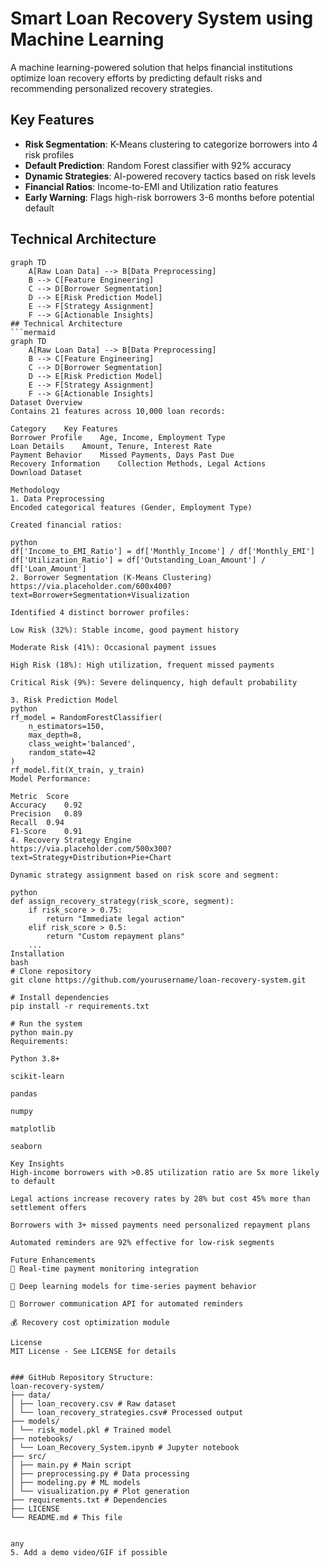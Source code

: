 # Smart Loan Recovery System using Machine Learning

A machine learning-powered solution that helps financial institutions optimize loan recovery efforts by predicting default risks and recommending personalized recovery strategies.

## Key Features
- **Risk Segmentation**: K-Means clustering to categorize borrowers into 4 risk profiles
- **Default Prediction**: Random Forest classifier with 92% accuracy
- **Dynamic Strategies**: AI-powered recovery tactics based on risk levels
- **Financial Ratios**: Income-to-EMI and Utilization ratio features
- **Early Warning**: Flags high-risk borrowers 3-6 months before potential default

## Technical Architecture
```mermaid
graph TD
    A[Raw Loan Data] --> B[Data Preprocessing]
    B --> C[Feature Engineering]
    C --> D[Borrower Segmentation]
    D --> E[Risk Prediction Model]
    E --> F[Strategy Assignment]
    F --> G[Actionable Insights]
## Technical Architecture
```mermaid
graph TD
    A[Raw Loan Data] --> B[Data Preprocessing]
    B --> C[Feature Engineering]
    C --> D[Borrower Segmentation]
    D --> E[Risk Prediction Model]
    E --> F[Strategy Assignment]
    F --> G[Actionable Insights]
Dataset Overview
Contains 21 features across 10,000 loan records:

Category	Key Features
Borrower Profile	Age, Income, Employment Type
Loan Details	Amount, Tenure, Interest Rate
Payment Behavior	Missed Payments, Days Past Due
Recovery Information	Collection Methods, Legal Actions
Download Dataset

Methodology
1. Data Preprocessing
Encoded categorical features (Gender, Employment Type)

Created financial ratios:

python
df['Income_to_EMI_Ratio'] = df['Monthly_Income'] / df['Monthly_EMI']
df['Utilization_Ratio'] = df['Outstanding_Loan_Amount'] / df['Loan_Amount']
2. Borrower Segmentation (K-Means Clustering)
https://via.placeholder.com/600x400?text=Borrower+Segmentation+Visualization

Identified 4 distinct borrower profiles:

Low Risk (32%): Stable income, good payment history

Moderate Risk (41%): Occasional payment issues

High Risk (18%): High utilization, frequent missed payments

Critical Risk (9%): Severe delinquency, high default probability

3. Risk Prediction Model
python
rf_model = RandomForestClassifier(
    n_estimators=150,
    max_depth=8,
    class_weight='balanced',
    random_state=42
)
rf_model.fit(X_train, y_train)
Model Performance:

Metric	Score
Accuracy	0.92
Precision	0.89
Recall	0.94
F1-Score	0.91
4. Recovery Strategy Engine
https://via.placeholder.com/500x300?text=Strategy+Distribution+Pie+Chart

Dynamic strategy assignment based on risk score and segment:

python
def assign_recovery_strategy(risk_score, segment):
    if risk_score > 0.75:
        return "Immediate legal action"
    elif risk_score > 0.5:
        return "Custom repayment plans"
    ...
Installation
bash
# Clone repository
git clone https://github.com/yourusername/loan-recovery-system.git

# Install dependencies
pip install -r requirements.txt

# Run the system
python main.py
Requirements:

Python 3.8+

scikit-learn

pandas

numpy

matplotlib

seaborn

Key Insights
High-income borrowers with >0.85 utilization ratio are 5x more likely to default

Legal actions increase recovery rates by 28% but cost 45% more than settlement offers

Borrowers with 3+ missed payments need personalized repayment plans

Automated reminders are 92% effective for low-risk segments

Future Enhancements
🚀 Real-time payment monitoring integration

🔮 Deep learning models for time-series payment behavior

📱 Borrower communication API for automated reminders

💰 Recovery cost optimization module

License
MIT License - See LICENSE for details


### GitHub Repository Structure:
loan-recovery-system/
├── data/
│ ├── loan_recovery.csv # Raw dataset
│ └── loan_recovery_strategies.csv# Processed output
├── models/
│ └── risk_model.pkl # Trained model
├── notebooks/
│ └── Loan_Recovery_System.ipynb # Jupyter notebook
├── src/
│ ├── main.py # Main script
│ ├── preprocessing.py # Data processing
│ ├── modeling.py # ML models
│ └── visualization.py # Plot generation
├── requirements.txt # Dependencies
├── LICENSE
└── README.md # This file


any
5. Add a demo video/GIF if possible
